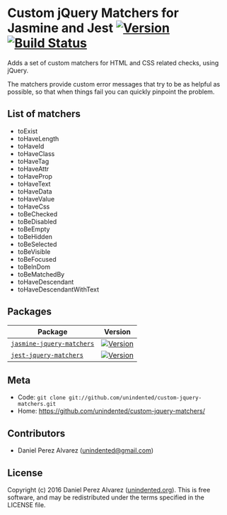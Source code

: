 # Custom jQuery Matchers for Jasmine and Jest [![Version](https://img.shields.io/npm/v/custom-jquery-matchers.svg)](https://www.npmjs.com/package/custom-jquery-matchers) [![Build Status](https://img.shields.io/travis/unindented/custom-jquery-matchers.svg)](http://travis-ci.org/unindented/custom-jquery-matchers)

Adds a set of custom matchers for HTML and CSS related checks, using jQuery.

The matchers provide custom error messages that try to be as helpful as possible, so that when things fail you can quickly pinpoint the problem.


## List of matchers

* toExist
* toHaveLength
* toHaveId
* toHaveClass
* toHaveTag
* toHaveAttr
* toHaveProp
* toHaveText
* toHaveData
* toHaveValue
* toHaveCss
* toBeChecked
* toBeDisabled
* toBeEmpty
* toBeHidden
* toBeSelected
* toBeVisible
* toBeFocused
* toBeInDom
* toBeMatchedBy
* toHaveDescendant
* toHaveDescendantWithText


## Packages

| Package | Version |
|---------|---------|
| [`jasmine-jquery-matchers`](/packages/jasmine-jquery-matchers) | [![Version](https://img.shields.io/npm/v/jasmine-jquery-matchers.svg)](https://www.npmjs.com/package/jasmine-jquery-matchers) |
| [`jest-jquery-matchers`](/packages/jest-jquery-matchers) | [![Version](https://img.shields.io/npm/v/jest-jquery-matchers.svg)](https://www.npmjs.com/package/jest-jquery-matchers) |


## Meta

* Code: `git clone git://github.com/unindented/custom-jquery-matchers.git`
* Home: <https://github.com/unindented/custom-jquery-matchers/>


## Contributors

* Daniel Perez Alvarez ([unindented@gmail.com](mailto:unindented@gmail.com))


## License

Copyright (c) 2016 Daniel Perez Alvarez ([unindented.org](https://unindented.org/)). This is free software, and may be redistributed under the terms specified in the LICENSE file.
